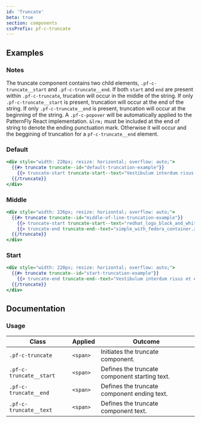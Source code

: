```yaml
---
id: 'Truncate'
beta: true
section: components
cssPrefix: pf-c-truncate
---
```


## Examples

### Notes
The truncate component contains two child elements, `.pf-c-truncate__start` and `.pf-c-truncate__end`. If both `start` and `end` are present within `.pf-c-truncate`, trucation will occur in the middle of the string. If only `.pf-c-truncate__start` is present, truncation will occur at the end of the string. If only `.pf-c-truncate__end` is present, truncation will occur at the beginning of the string. A `.pf-c-popover` will be automatically applied to the PatternFly React implementation. `&lrm;` must be included at the end of string to denote the ending punctuation mark. Otherwise it will occur and the beggining of truncation for a `pf-c-truncate__end` element.

### Default
```hbs
<div style="width: 220px; resize: horizontal; overflow: auto;">
  {{#> truncate truncate--id="default-truncation-example"}}
    {{> truncate-start truncate-start--text="Vestibulum interdum risus et enim faucibus, sit amet molestie est accumsan."}}
  {{/truncate}}
</div>
```

### Middle
```hbs
<div style="width: 226px; resize: horizontal; overflow: auto;">
  {{#> truncate truncate--id="middle-of-line-truncation-example"}}
    {{> truncate-start truncate-start--text="redhat_logo_black_and_white_reversed_"}}
    {{> truncate-end truncate-end--text="simple_with_fedora_container.zip"}}
  {{/truncate}}
</div>
```

### Start
```hbs
<div style="width: 220px; resize: horizontal; overflow: auto;">
  {{#> truncate truncate--id="start-truncation-example"}}
    {{> truncate-end truncate-end--text="Vestibulum interdum risus et enim faucibus, sit amet molestie est accumsan.&lrm;"}}
  {{/truncate}}
</div>
```

## Documentation

### Usage

| Class | Applied | Outcome |
| -- | -- | -- |
| `.pf-c-truncate` | `<span>` | Initiates the truncate component. |
| `.pf-c-truncate__start` | `<span>` | Defines the truncate component starting text. |
| `.pf-c-truncate__end` | `<span>` | Defines the truncate component ending text. |
| `.pf-c-truncate__text` | `<span>` | Defines the truncate component text. |
